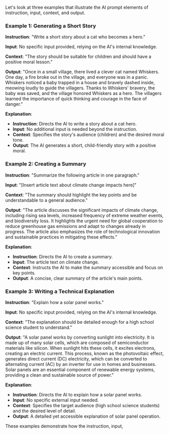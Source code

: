 Let's look at three examples that illustrate the AI prompt elements of instruction, input, context, and output.

### Example 1: Generating a Short Story

**Instruction**:
"Write a short story about a cat who becomes a hero."

**Input**:
No specific input provided, relying on the AI's internal knowledge.

**Context**:
"The story should be suitable for children and should have a positive moral lesson."

**Output**:
"Once in a small village, there lived a clever cat named Whiskers. One day, a fire broke out in the village, and everyone was in a panic. Whiskers noticed a baby trapped in a house and bravely dashed inside, meowing loudly to guide the villagers. Thanks to Whiskers' bravery, the baby was saved, and the village honored Whiskers as a hero. The villagers learned the importance of quick thinking and courage in the face of danger."

**Explanation**:
- **Instruction**: Directs the AI to write a story about a cat hero.
- **Input**: No additional input is needed beyond the instruction.
- **Context**: Specifies the story's audience (children) and the desired moral tone.
- **Output**: The AI generates a short, child-friendly story with a positive moral.

### Example 2: Creating a Summary

**Instruction**:
"Summarize the following article in one paragraph."

**Input**:
"[Insert article text about climate change impacts here]"

**Context**:
"The summary should highlight the key points and be understandable to a general audience."

**Output**:
"The article discusses the significant impacts of climate change, including rising sea levels, increased frequency of extreme weather events, and biodiversity loss. It highlights the urgent need for global cooperation to reduce greenhouse gas emissions and adapt to changes already in progress. The article also emphasizes the role of technological innovation and sustainable practices in mitigating these effects."

**Explanation**:
- **Instruction**: Directs the AI to create a summary.
- **Input**: The article text on climate change.
- **Context**: Instructs the AI to make the summary accessible and focus on key points.
- **Output**: A concise, clear summary of the article's main points.

### Example 3: Writing a Technical Explanation

**Instruction**:
"Explain how a solar panel works."

**Input**:
No specific input provided, relying on the AI's internal knowledge.

**Context**:
"The explanation should be detailed enough for a high school science student to understand."

**Output**:
"A solar panel works by converting sunlight into electricity. It is made up of many solar cells, which are composed of semiconductor materials like silicon. When sunlight hits these cells, it excites electrons, creating an electric current. This process, known as the photovoltaic effect, generates direct current (DC) electricity, which can be converted to alternating current (AC) by an inverter for use in homes and businesses. Solar panels are an essential component of renewable energy systems, providing a clean and sustainable source of power."

**Explanation**:
- **Instruction**: Directs the AI to explain how a solar panel works.
- **Input**: No specific external input needed.
- **Context**: Specifies the target audience (high school science students) and the desired level of detail.
- **Output**: A detailed yet accessible explanation of solar panel operation.

These examples demonstrate how the instruction, input,